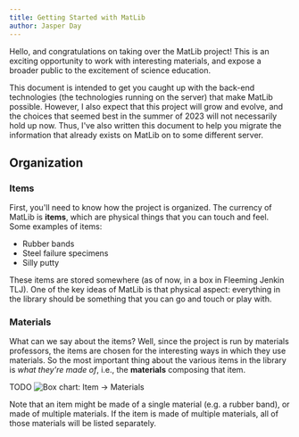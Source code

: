 ```yaml
---
title: Getting Started with MatLib
author: Jasper Day
---
```


Hello, and congratulations on taking over the MatLib project! This is an exciting opportunity to work with interesting materials, and expose a broader public to the excitement of science education.

This document is intended to get you caught up with the back-end technologies (the technologies running on the server) that make MatLib possible. However, I also expect that this project will grow and evolve, and the choices that seemed best in the summer of 2023 will not necessarily hold up now. Thus, I've also written this document to help you migrate the information that already exists on MatLib on to some different server.

## Organization

### Items

First, you'll need to know how the project is organized. The currency of MatLib is **items**, which are physical things that you can touch and feel. Some examples of items:

- Rubber bands
- Steel failure specimens
- Silly putty

These items are stored somewhere (as of now, in a box in Fleeming Jenkin TLJ). One of the key ideas of MatLib is that physical aspect: everything in the library should be something that you can go and touch or play with.

### Materials

What can we say about the items? Well, since the project is run by materials professors, the items are chosen for the interesting ways in which they use materials. So the most important thing about the various items in the library is *what they're made of*, i.e., the **materials** composing that item.

TODO ![Box chart: Item -> Materials]()

Note that an item might be made of a single material (e.g. a rubber band), or made of multiple materials. If the item is made of multiple materials, all of those materials will be listed separately.
